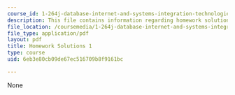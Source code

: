```yaml
---
course_id: 1-264j-database-internet-and-systems-integration-technologies-fall-2013
description: This file contains information regarding homework solutions 1.
file_location: /coursemedia/1-264j-database-internet-and-systems-integration-technologies-fall-2013/6eb3e80cb09de67ec516709b8f9161bc_MIT1_264JF13_HW1_sol.pdf
file_type: application/pdf
layout: pdf
title: Homework Solutions 1
type: course
uid: 6eb3e80cb09de67ec516709b8f9161bc

---
```

None